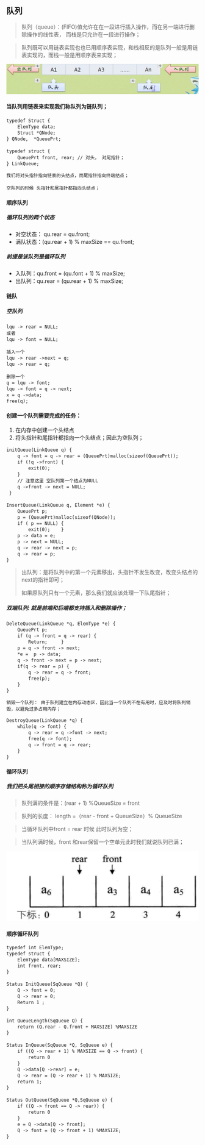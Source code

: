 ## 队列

> 队列（queue）：(FIFO)值允许在在一段进行插入操作，而在另一端进行删除操作的线性表， 而栈是只允许在一段进行操作；

> 队列既可以用链表实现也也已用顺序表实现，和栈相反的是队列一般是用链表实现的，而栈一般是用顺序表来实现；
> 

![](https://github.com/xiaoleizi-wu/DataStructure/blob/master/list_src/queue_pic01.png?raw=true)
#### 当队列用链表来实现我们称队列为链队列；
```
typedef Struct {
	ElemType data;
	Struct *QNode;
} QNode,  *QueuePrt;

typedef struct {
	QueuePrt front, rear; // 对头， 对尾指针；
} LinkQueue;
```

	我们将对头指针指向链表的头结点，而尾指针指向终端结点；
	
	空队列的时候 头指针和尾指针都指向头结点；

#### 顺序队列

##### 循环队列的两个状态
- 对空状态： qu.rear = qu.front;
- 满队状态：(qu.rear + 1) % maxSize == qu.front;

##### 前提是该队列是循环队列
- 入队列：qu.front = (qu.font + 1) % maxSize;
- 出队列：qu.rear = (qu.rear + 1) % maxSize;

#### 链队

##### 空队列
```
lqu -> rear = NULL;
或者
lqu -> font = NULL;

插入一个
lqu -> rear ->next = q;
lqu -> rear = q;

删除一个
q = lqu -> font;
lqu -> font = q -> next;
x = q ->data;
free(q);
```
#### 创建一个队列需要完成的任务：
1. 在内存中创建一个头结点
2. 将头指针和尾指针都指向一个头结点；因此为空队列；

```
initQueue(LinkQueue q) {
	q -> font = q -> rear = (QueuePrt)malloc(sizeof(QueuePrt));
	if (!q ->front) {
		exit(0);
	}
	// 注意这里 空队列第一个结点为NULL
	q ->front -> next = NULL;
 }

InsertQueue(LinkQueue q, Element *e) {
	QueuePrt p;
	p = (QueuePrt)malloc(sizeof(QNode));
	if ( p == NULL) {
		exit(0); 	}
	p -> data = e;
	p -> next = NULL;
	q -> rear -> next = p;
	q -> rear = p;
}
```
> 出队列：是将队列中的第一个元素移出，头指针不发生改变，改变头结点的next的指针即可；
> 
> 如果原队列只有一个元素，那么我们就应该处理一下队尾指针；

##### 双端队列: 就是前端和后端都支持插入和删除操作；
```
DeleteQueue(LinkQueue *q, ElemType *e) {
	QueuePrt p;
	if (q -> front = q -> rear) {
		Return; 	}
	p = q -> front -> next;
	*e =  p -> data;
	q -> front -> next = p -> next;
	if(q -> rear = p) {
		q -> rear = q -> front;
		free(p);
	}
}
```

	销毁一个队列： 由于队列建立在内存动态区，因此当一个队列不在有用时，应及时将队列销毁，以避免过多占用内存；
```
DestroyQueue(LinkQueue *q) {
	while(q -> font) {
		q -> rear = q ->font -> next;
		free(q -> font);
		q -> front = q -> rear;
	} 
}
```

#### 循环队列
##### 我们把头尾相接的顺序存储结构称为循环队列

> 队列满的条件是：(rear + 1) %QueueSize = front

> 队列的长度： length =（rear - front  + QueueSize）% QueueSize

> 当循环队列中front = rear 时候 此时队列为空；

> 当队列满时候，front 和rear保留一个空单元此时我们就说队列已满；

![](https://github.com/xiaoleizi-wu/DataStructure/blob/master/list_src/queue_pic02.png?raw=true)
#### 顺序循环队列
```
typedef int ElemType;
typedef struct {
	ElemType data[MAXSIZE];
	int front, rear;
}

Status InitQueue(SqQueue *Q) {
	Q -> font = 0;
	Q -> rear = 0;
	Return 1 ;
}

int QueueLength(SqQueue Q) {
	return (Q.rear - Q.front + MAXSIZE) %MAXSIZE 
}

Status InQueue(SqQueue *Q, SqQueue e) {
	if ((Q -> rear + 1) % MAXSIZE == Q -> front) {
		return 0
	}
	Q ->data[Q ->rear] = e;
	Q -> rear = (Q -> rear + 1) % MAXSIZE;
	return 1;
}

Status OutQueue(SqQueue *Q,SqQueue e) {
	if ((Q -> front == Q -> rear)) {
		return 0
	}
	e = Q ->data[Q -> front];
	Q -> font = (Q -> front + 1) %MAXSIZE;
}
```





